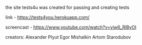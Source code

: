 the site tests4u was created for passing and creating tests

link - https://tests4you.herokuapp.com/

screencast - https://www.youtube.com/watch?v=yiw6_RlByOI

creators:
Alexander Plyut
Egor Mishalkin
Artom Starodubov
